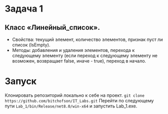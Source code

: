 # Задача 1
## Класс «Линейный_список».
- Свойства: текущий элемент, количество элементов, признак пуст ли список (IsEmpty).
- Методы: добавления и удаления элементов, перехода к следующему элементу (если переход к следующему элементу не возможен, возвращает false, иначе - true), переход в начало.
# Запуск
Клонировать репозиторий локально к себе на проект.
`
git clone https://github.com/bitchofson/IT_Labs.git
`
Перейти по следующему пути `Lab_1/bin/Release/net8.0/win-x64` и запустить Lab_1.exe.

